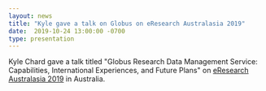```yaml
---
layout: news
title: "Kyle gave a talk on Globus on eResearch Australasia 2019"
date:  2019-10-24 13:00:00 -0700
type: presentation
---
```

Kyle Chard gave a talk titled "Globus Research Data Management Service: Capabilities, International Experiences, and Future Plans" on [eResearch Australasia 2019](https://conference.eresearch.edu.au/) in Australia.
